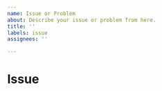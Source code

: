 ```yaml
---
name: Issue or Problem
about: Describe your issue or problem from here.
title: ''
labels: issue
assignees: ''

---
```


# Issue

